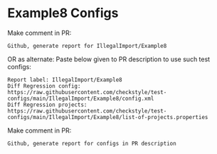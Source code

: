 # Example8 Configs
Make comment in PR:
```
Github, generate report for IllegalImport/Example8
```
OR as alternate:
Paste below given to PR description to use such test configs:
```
Report label: IllegalImport/Example8
Diff Regression config: https://raw.githubusercontent.com/checkstyle/test-configs/main/IllegalImport/Example8/config.xml
Diff Regression projects: https://raw.githubusercontent.com/checkstyle/test-configs/main/IllegalImport/Example8/list-of-projects.properties
```
Make comment in PR:
```
Github, generate report for configs in PR description
```

